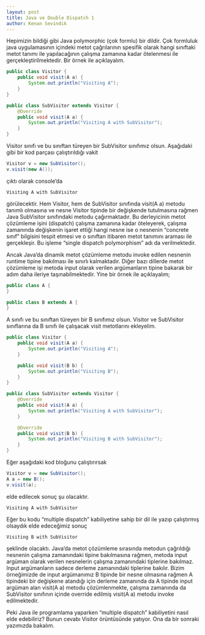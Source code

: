 ```yaml
---
layout: post
title: Java ve Double Dispatch 1
author: Kenan Sevindik
---
```


Hepimizin bildiği gibi Java polymorphic (çok formlu) bir dildir. Çok formluluk java uygulamasının içindeki metot 
çağrılarının spesifik olarak hangi sınıftaki metot tanımı ile yapılacağının çalışma zamanına kadar ötelenmesi ile 
gerçekleştirilmektedir. Bir örnek ile açıklayalım.

```java
public class Visitor {
	public void visit(A a) {
		System.out.println("Visiting A");
	}
}

public class SubVisitor extends Visitor {
	@Override
	public void visit(A a) {
		System.out.println("Visiting A with SubVisitor");
	}
}
```

Visitor sınıfı ve bu sınıftan türeyen bir SubVisitor sınıfımız olsun. Aşağıdaki gibi bir kod parçası çalıştırıldığı vakit

```java
Visitor v = new SubVisitor();
v.visit(new A());
```

çıktı olarak console’da

```console
Visiting A with SubVisitor
```

görülecektir. Hem Visitor, hem de SubVisitor sınıfında visit(A a) metodu tanımlı olmasına ve nesne Visitor tipinde bir 
değişkende tutulmasına rağmen Java SubVisitor sınıfındaki metodu çağırmaktadır. Bu derleyicinin metot çözümleme işini 
(dispatch) çalışma zamanına kadar öteleyerek, çalışma zamanında değişkenin işaret ettiği hangi nesne ise o nesnenin 
“concrete sınıf” bilgisini tespit etmesi ve o sınıftan itibaren metot tanımını araması ile gerçekleşir. Bu işleme 
“single dispatch polymorphism” adı da verilmektedir.

Ancak Java’da dinamik metot çözümleme metodu invoke edilen nesnenin runtime tipine bakılması ile sınırlı kalmaktadır. 
Diğer bazı dillerde metot çözümleme işi metoda input olarak verilen argümanların tipine bakarak bir adım daha ileriye 
taşınabilmektedir. Yine bir örnek ile açıklayalım;

```java
public class A {
}

public class B extends A {
}
```

A sınıfı ve bu sınıftan türeyen bir B sınıfımız olsun. Visitor ve SubVisitor sınıflarına da B sınıfı ile çalışacak visit 
metotlarını ekleyelim.

```java
public class Visitor {
    public void visit(A a) {
        System.out.println("Visiting A");
    }

	public void visit(B b) {
		System.out.println("Visiting B");
	}
}

public class SubVisitor extends Visitor {
    @Override
    public void visit(A a) {
        System.out.println("Visiting A with SubVisitor");
    }

	@Override
	public void visit(B b) {
		System.out.println("Visiting B with SubVisitor");
	}
}
```

Eğer aşağıdaki kod bloğunu çalıştırırsak

```java
Visitor v = new SubVisitor();
A a = new B();
v.visit(a);
```

elde edilecek sonuç şu olacaktır.

```console
Visiting A with SubVisitor
```

Eğer bu kodu “multiple dispatch” kabiliyetine sahip bir dil ile yazıp çalıştırmış olsaydık elde edeceğimiz sonuç

```console
Visiting B with SubVisitor
```

şeklinde olacaktı. Java’da metot çözümleme sırasında metodun çağrıldığı nesnenin çalışma zamanındaki tipine bakılmasına 
rağmen, metoda input argüman olarak verilen nesnelerin çalışma zamanındaki tiplerine bakılmaz. Input argümanların sadece
derleme zamanındaki tiplerine bakılır. Bizim örneğimizde de input argümanımız B tipinde bir nesne olmasına rağmen A 
tipindeki bir değişkene atandığı için derleme zamanında da A tipinde input argüman alan visit(A a) metodu çözümlenmekte, 
çalışma zamanında da SubVisitor sınıfının içinde override edilmiş visit(A a) metodu invoke edilmektedir.

Peki Java ile programlama yaparken “multiple dispatch” kabiliyetini nasıl elde edebiliriz? Bunun cevabı Visitor örüntüsünde 
yatıyor. Ona da bir sonraki yazımızda bakalım.
